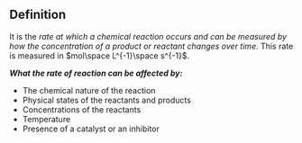 ## Definition 
It is the *rate at which a chemical reaction occurs and can be measured by how the concentration of a product or reactant changes over time*. This rate is measured in $mol\space L^{-1}\space s^{-1}$.

***What the rate of reaction can be affected by:***
- The chemical nature of the reaction
- Physical states of the reactants and products
- Concentrations of the reactants
- Temperature
- Presence of a catalyst or an inhibitor